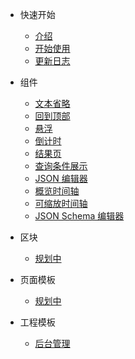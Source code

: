 <!-- 侧边栏 -->

- 快速开始

  - [介绍](base-quickstart.md)
  - [开始使用](base-usage.md)
  - [更新日志](change-log.md)

- 组件

  - [文本省略](./components/ellipsis.md)
  - [回到顶部](./components/backto-top.md)
  - [悬浮](./components/sticky.md)
  - [倒计时](./components/count-down.md)
  - [结果页](./components/result.md)
  - [查询条件展示](./components/query-tags.md)
  - [JSON 编辑器](./components/json-editor.md)
  - [概览时间轴](./components/overview-timeline.md)
  - [可缩放时间轴](./components/brush-timeline.md)
  - [JSON Schema 编辑器](./components/jsonschema-editor.md)

- 区块

  - [规划中](./README.md)

- 页面模板

  - [规划中](./README.md)

- 工程模板

  - [后台管理](./admin-template.md)

